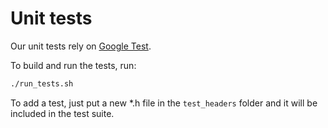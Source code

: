 # Unit tests
Our unit tests rely on [Google Test](https://github.com/google/googletest).

To build and run the tests, run:
```sh
./run_tests.sh
```

To add a test, just put a new \*.h file in the ``test_headers`` folder and it will be included in the test suite.
